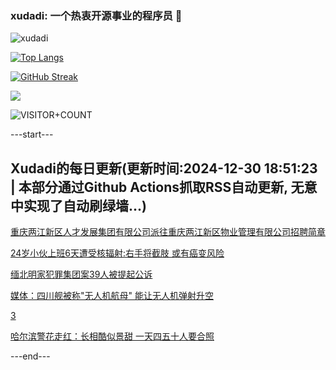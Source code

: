 ### xudadi: 一个热衷开源事业的程序员 👋

![xudadi](https://github-readme-stats-git-masterorgs-github-readme-stats-team.vercel.app/api?username=xudadi)

[![Top Langs](https://github-readme-stats.vercel.app/api/top-langs/?username=xudadi)](https://github.com/anuraghazra/github-readme-stats)

[![GitHub Streak](https://streak-stats.demolab.com?user=xudadi&locale=zh_Hans)](https://git.io/streak-stats)

![](https://raw.githubusercontent.com/xudadi/xudadi/main/assets/github-contribution-grid-snake.svg)

![VISITOR+COUNT](https://komarev.com/ghpvc/?username=xudadi&label=VISITOR+COUNT)


---start---

## Xudadi的每日更新(更新时间:2024-12-30 18:51:23 | 本部分通过Github Actions抓取RSS自动更新, 无意中实现了自动刷绿墙...)

[重庆两江新区人才发展集团有限公司派往重庆两江新区物业管理有限公司招聘简章](https://www.gongkaoleida.com/article/2248731)

[24岁小伙上班6天遭受核辐射:右手将截肢 或有癌变风险](https://m.163.com/news/article/JKKVGFE1053469LG.html)

[缅北明家犯罪集团案39人被提起公诉](https://m.163.com/news/article/JKL5JSEN000189PS.html)

[媒体：四川舰被称"无人机航母" 能让无人机弹射升空](https://m.163.com/news/article/JKKTNA020514R9OJ.html)

[3](https://m.163.com/touch/news/sub/domestic)

[哈尔滨警花走红：长相酷似景甜 一天四五十人要合照](https://m.163.com/news/article/JKL01BM7053469LG.html)

---end---
